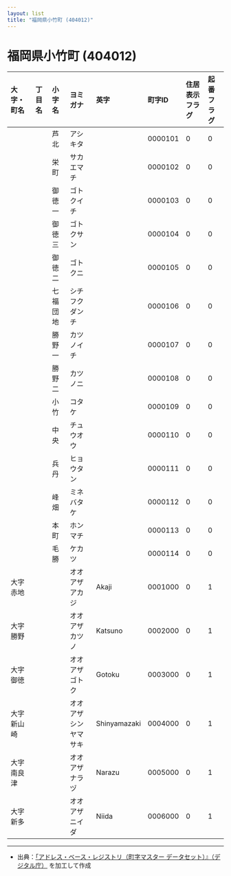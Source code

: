 ```yaml
---
layout: list
title: "福岡県小竹町 (404012)"
---
```


# 福岡県小竹町 (404012)

| 大字・町名 | 丁目名 | 小字名 | ヨミガナ | 英字 | 町字ID | 住居表示フラグ | 起番フラグ |
|:---|:---|:---|:---|:---|:---|:---|:---|
|  |  | 芦北 |   アシキタ |  | 0000101 | 0 | 0 |
|  |  | 栄町 |   サカエマチ |  | 0000102 | 0 | 0 |
|  |  | 御徳一 |   ゴトクイチ |  | 0000103 | 0 | 0 |
|  |  | 御徳三 |   ゴトクサン |  | 0000104 | 0 | 0 |
|  |  | 御徳二 |   ゴトクニ |  | 0000105 | 0 | 0 |
|  |  | 七福団地 |   シチフクダンチ |  | 0000106 | 0 | 0 |
|  |  | 勝野一 |   カツノイチ |  | 0000107 | 0 | 0 |
|  |  | 勝野二 |   カツノニ |  | 0000108 | 0 | 0 |
|  |  | 小竹 |   コタケ |  | 0000109 | 0 | 0 |
|  |  | 中央 |   チュウオウ |  | 0000110 | 0 | 0 |
|  |  | 兵丹 |   ヒョウタン |  | 0000111 | 0 | 0 |
|  |  | 峰畑 |   ミネバタケ |  | 0000112 | 0 | 0 |
|  |  | 本町 |   ホンマチ |  | 0000113 | 0 | 0 |
|  |  | 毛勝 |   ケカツ |  | 0000114 | 0 | 0 |
| 大字赤地 |  |  | オオアザアカジ   | Akaji | 0001000 | 0 | 1 |
| 大字勝野 |  |  | オオアザカツノ   | Katsuno | 0002000 | 0 | 1 |
| 大字御徳 |  |  | オオアザゴトク   | Gotoku | 0003000 | 0 | 1 |
| 大字新山崎 |  |  | オオアザシンヤマサキ   | Shinyamazaki | 0004000 | 0 | 1 |
| 大字南良津 |  |  | オオアザナラヅ   | Narazu | 0005000 | 0 | 1 |
| 大字新多 |  |  | オオアザニイダ   | Niida | 0006000 | 0 | 1 |

---

- 出典：[「アドレス・ベース・レジストリ（町字マスター データセット）』（デジタル庁）](https://www.digital.go.jp/policies/base_registry_address/) を加工して作成